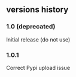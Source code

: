## versions history

### 1.0 (deprecated)
Initial release (do not use)

### 1.0.1
Correct Pypi upload issue